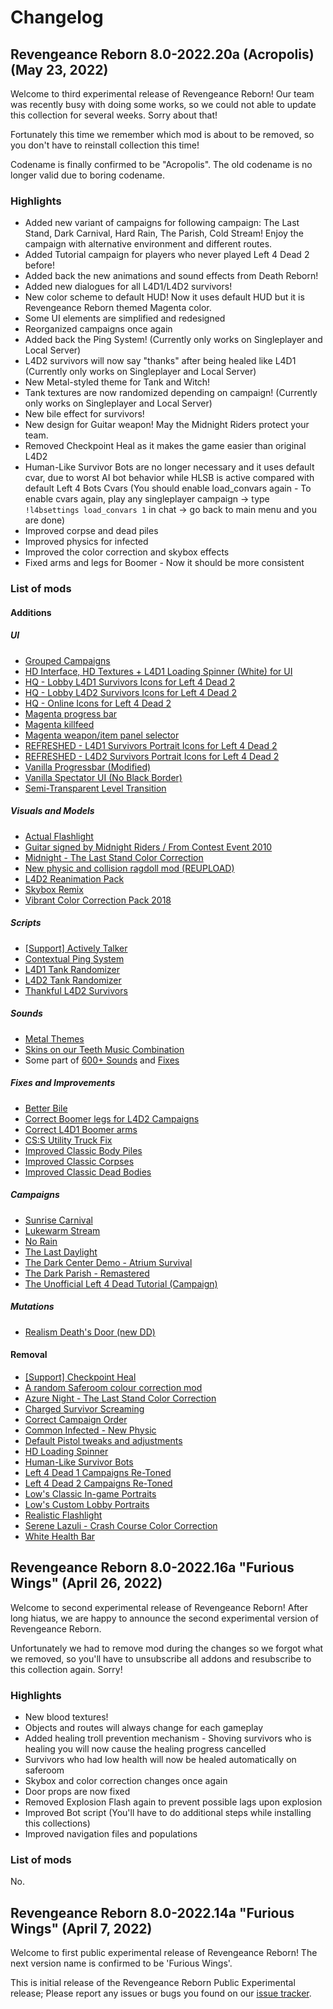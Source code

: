 # Changelog
## Revengeance Reborn 8.0-2022.20a (Acropolis) (May 23, 2022)
Welcome to third experimental release of Revengeance Reborn! Our team was recently busy with doing some works, so we could not able to update this collection for several weeks. Sorry about that!

Fortunately this time we remember which mod is about to be removed, so you don't have to reinstall collection this time!

Codename is finally confirmed to be "Acropolis". The old codename is no longer valid due to boring codename.

### Highlights
* Added new variant of campaigns for following campaign: The Last Stand, Dark Carnival, Hard Rain, The Parish, Cold Stream! Enjoy the campaign with alternative environment and different routes.
* Added Tutorial campaign for players who never played Left 4 Dead 2 before! 
* Added back the new animations and sound effects from Death Reborn!
* Added new dialogues for all L4D1/L4D2 survivors!
* New color scheme to default HUD! Now it uses default HUD but it is Revengeance Reborn themed Magenta color.
* Some UI elements are simplified and redesigned
* Reorganized campaigns once again
* Added back the Ping System! (Currently only works on Singleplayer and Local Server)
* L4D2 survivors will now say "thanks" after being healed like L4D1 (Currently only works on Singleplayer and Local Server)
* New Metal-styled theme for Tank and Witch!
* Tank textures are now randomized depending on campaign! (Currently only works on Singleplayer and Local Server)
* New bile effect for survivors!
* New design for Guitar weapon! May the Midnight Riders protect your team.
* Removed Checkpoint Heal as it makes the game easier than original L4D2
* Human-Like Survivor Bots are no longer necessary and it uses default cvar, due to worst AI bot behavior while HLSB is active compared with default Left 4 Bots Cvars (You should enable load_convars again - To enable cvars again, play any singleplayer campaign -> type `!l4bsettings load_convars 1` in chat -> go back to main menu and you are done)
* Improved corpse and dead piles
* Improved physics for infected
* Improved the color correction and skybox effects
* Fixed arms and legs for Boomer - Now it should be more consistent

### List of mods
#### Additions
##### UI
* [Grouped Campaigns](https://steamcommunity.com/sharedfiles/filedetails/?id=2591742254)
* [HD Interface, HD Textures + L4D1 Loading Spinner (White) for UI](https://steamcommunity.com/sharedfiles/filedetails/?id=2803073411)
* [HQ - Lobby L4D1 Survivors Icons for Left 4 Dead 2](https://steamcommunity.com/sharedfiles/filedetails/?id=2361796709)
* [HQ - Lobby L4D2 Survivors Icons for Left 4 Dead 2](https://steamcommunity.com/sharedfiles/filedetails/?id=2360255037)
* [HQ - Online Icons for Left 4 Dead 2](https://steamcommunity.com/sharedfiles/filedetails/?id=2363815102)
* [Magenta progress bar](https://steamcommunity.com/sharedfiles/filedetails/?id=2731817511)
* [Magenta killfeed](https://steamcommunity.com/sharedfiles/filedetails/?id=2731916195)
* [Magenta weapon/item panel selector](https://steamcommunity.com/sharedfiles/filedetails/?id=2731995481)
* [REFRESHED - L4D1 Survivors Portrait Icons for Left 4 Dead 2](https://steamcommunity.com/sharedfiles/filedetails/?id=2366234346)
* [REFRESHED - L4D2 Survivors Portrait Icons for Left 4 Dead 2](https://steamcommunity.com/sharedfiles/filedetails/?id=2364419217)
* [Vanilla Progressbar (Modified)](https://steamcommunity.com/sharedfiles/filedetails/?id=2346971132)
* [Vanilla Spectator UI (No Black Border)](https://steamcommunity.com/sharedfiles/filedetails/?id=2348316944)
* [Semi-Transparent Level Transition](https://steamcommunity.com/sharedfiles/filedetails/?id=2780731952)

##### Visuals and Models
* [Actual Flashlight](https://steamcommunity.com/sharedfiles/filedetails/?id=2562972464)
* [Guitar signed by Midnight Riders / From Contest Event 2010](https://steamcommunity.com/sharedfiles/filedetails/?id=2800118176)
* [Midnight - The Last Stand Color Correction](https://steamcommunity.com/sharedfiles/filedetails/?id=2289240722)
* [New physic and collision ragdoll mod (REUPLOAD)](https://steamcommunity.com/sharedfiles/filedetails/?id=2809938262)
* [L4D2 Reanimation Pack](https://steamcommunity.com/workshop/filedetails/?id=1281098634)
* [Skybox Remix](https://steamcommunity.com/sharedfiles/filedetails/?id=2793985609)
* [Vibrant Color Correction Pack 2018](https://steamcommunity.com/sharedfiles/filedetails/?id=1978332830)

##### Scripts
* [[Support] Actively Talker](https://steamcommunity.com/sharedfiles/filedetails/?id=2696358865)
* [Contextual Ping System](https://steamcommunity.com/sharedfiles/filedetails/?id=2638628508)
* [L4D1 Tank Randomizer](https://steamcommunity.com/sharedfiles/filedetails/?id=2582010491)
* [L4D2 Tank Randomizer](https://steamcommunity.com/sharedfiles/filedetails/?id=2581177751)
* [Thankful L4D2 Survivors](https://steamcommunity.com/sharedfiles/filedetails/?id=2250597451)

##### Sounds
* [Metal Themes](https://steamcommunity.com/workshop/filedetails/?id=842044583)
* [Skins on our Teeth Music Combination](https://steamcommunity.com/sharedfiles/filedetails/?id=1664883865)
* Some part of [600+ Sounds](https://steamcommunity.com/workshop/filedetails/?id=532543904) and [Fixes](https://steamcommunity.com/workshop/filedetails/?id=2270762409)

##### Fixes and Improvements
* [Better Bile](https://steamcommunity.com/sharedfiles/filedetails/?id=2809558837)
* [Correct Boomer legs for L4D2 Campaigns](https://steamcommunity.com/sharedfiles/filedetails/?id=2241399325)
* [Correct L4D1 Boomer arms](https://steamcommunity.com/sharedfiles/filedetails/?id=2375185665)
* [CS:S Utility Truck Fix](https://steamcommunity.com/sharedfiles/filedetails/?id=2793975289)
* [Improved Classic Body Piles](https://steamcommunity.com/sharedfiles/filedetails/?id=2307970249)
* [Improved Classic Corpses](https://steamcommunity.com/sharedfiles/filedetails/?id=2395887017)
* [Improved Classic Dead Bodies](https://steamcommunity.com/sharedfiles/filedetails/?id=2576619798)

##### Campaigns
* [Sunrise Carnival](https://steamcommunity.com/sharedfiles/filedetails/?id=2805792607)
* [Lukewarm Stream](https://steamcommunity.com/sharedfiles/filedetails/?id=2781617457)
* [No Rain](https://steamcommunity.com/sharedfiles/filedetails/?id=2581926298)
* [The Last Daylight](https://steamcommunity.com/sharedfiles/filedetails/?id=2284030827)
* [The Dark Center Demo - Atrium Survival](https://steamcommunity.com/sharedfiles/filedetails/?id=2801774685)
* [The Dark Parish - Remastered](https://steamcommunity.com/sharedfiles/filedetails/?id=2476017454)
* [The Unofficial Left 4 Dead Tutorial (Campaign)](https://steamcommunity.com/sharedfiles/filedetails/?id=2800506083)

##### Mutations
* [Realism Death's Door (new DD)](https://steamcommunity.com/sharedfiles/filedetails/?id=2809162199)

#### Removal
* [[Support] Checkpoint Heal](https://steamcommunity.com/sharedfiles/filedetails/?id=2294680496)
* [A random Saferoom colour correction mod](https://steamcommunity.com/sharedfiles/filedetails/?id=389709628)
* [Azure Night - The Last Stand Color Correction](https://steamcommunity.com/sharedfiles/filedetails/?id=2373373116)
* [Charged Survivor Screaming](https://steamcommunity.com/sharedfiles/filedetails/?id=2671523247)
* [Correct Campaign Order](https://steamcommunity.com/sharedfiles/filedetails/?id=2238957546)
* [Common Infected - New Physic](https://steamcommunity.com/sharedfiles/filedetails/?id=407107888)
* [Default Pistol tweaks and adjustments](https://steamcommunity.com/sharedfiles/filedetails/?id=2568966040)
* [HD Loading Spinner](https://steamcommunity.com/sharedfiles/filedetails/?id=1855981010)
* [Human-Like Survivor Bots](https://steamcommunity.com/sharedfiles/filedetails/?id=1167386507)
* [Left 4 Dead 1 Campaigns Re-Toned](https://steamcommunity.com/sharedfiles/filedetails/?id=1948440575)
* [Left 4 Dead 2 Campaigns Re-Toned](https://steamcommunity.com/sharedfiles/filedetails/?id=1948440575)
* [Low's Classic In-game Portraits](https://steamcommunity.com/sharedfiles/filedetails/?id=2779627706)
* [Low's Custom Lobby Portraits](https://steamcommunity.com/sharedfiles/filedetails/?id=2779332146)
* [Realistic Flashlight](https://steamcommunity.com/sharedfiles/filedetails/?id=622388851)
* [Serene Lazuli - Crash Course Color Correction](https://steamcommunity.com/sharedfiles/filedetails/?id=2410219001)
* [White Health Bar](https://steamcommunity.com/sharedfiles/filedetails/?id=343176339)

## Revengeance Reborn 8.0-2022.16a "Furious Wings" (April 26, 2022)
Welcome to second experimental release of Revengeance Reborn! After long hiatus, we are happy to announce the second experimental version of Revengeance Reborn.

Unfortunately we had to remove mod during the changes so we forgot what we removed, so you'll have to unsubscribe all addons and resubscribe to this collection again. Sorry!

### Highlights
* New blood textures!
* Objects and routes will always change for each gameplay
* Added healing troll prevention mechanism - Shoving survivors who is healing you will now cause the healing progress cancelled
* Survivors who had low health will now be healed automatically on saferoom
* Skybox and color correction changes once again
* Door props are now fixed
* Removed Explosion Flash again to prevent possible lags upon explosion
* Improved Bot script (You'll have to do additional steps while installing this collections)
* Improved navigation files and populations

### List of mods
No.

## Revengeance Reborn 8.0-2022.14a "Furious Wings" (April 7, 2022)
Welcome to first public experimental release of Revengeance Reborn! The next version name is confirmed to be 'Furious Wings'.

This is initial release of the Revengeance Reborn Public Experimental release; Please report any issues or bugs you found on our [issue tracker](https://github.com/MysticMoonlight/EnhancedMod/issues).